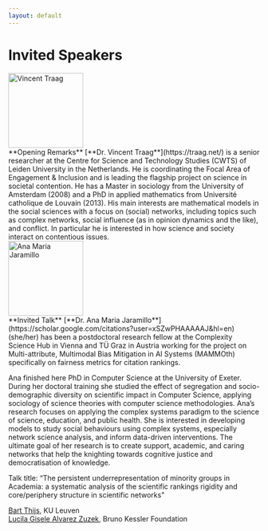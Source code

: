 ```yaml
---
layout: default
---
```


# Invited Speakers


<div class='orgWrapper'>
  <img src="https://www.traag.net/wp/wp-content/uploads/2025/02/original.png" alt="Vincent Traag" width="150" />
<div class='bioWrapper'>
  **Opening Remarks**
[**Dr. Vincent Traag**](https://traag.net/) is a senior researcher at the Centre for Science and Technology Studies (CWTS) of Leiden University in the Netherlands. He is coordinating the Focal Area of Engagement & Inclusion and is leading the flagship project on science in societal contention. He has a Master in sociology from the University of Amsterdam (2008) and a PhD in applied mathematics from Université catholique de Louvain (2013). His main interests are mathematical models in the social sciences with a focus on (social) networks, including topics such as complex networks, social influence (as in opinion dynamics and the like), and conflict. In particular he is interested in how science and society interact on contentious issues.
</div>
</div>

<div class='orgWrapper'>
  <img src="https://scholar.googleusercontent.com/citations?view_op=medium_photo&user=xSZwPHAAAAAJ&citpid=1" alt="Ana Maria Jaramillo" width="150" />
<div class='bioWrapper'>
  **Invited Talk**
[**Dr. Ana Maria Jaramillo**](https://scholar.google.com/citations?user=xSZwPHAAAAAJ&hl=en) (she/her) has been a postdoctoral research fellow at the Complexity Science Hub in Vienna and TÜ Graz in Austria working for the project on Multi-attribute, Multimodal Bias Mitigation in AI Systems (MAMMOth) specifically on fairness metrics for citation rankings. 

Ana finished here PhD in Computer Science at the University of Exeter. During her doctoral training she studied the effect of segregation and socio-demographic diversity on scientific impact in Computer Science, applying sociology of science theories with computer science methodologies. Ana’s research focuses on applying the complex systems paradigm to the science of science, education, and public health. She is interested in developing models to study social behaviours using complex systems, especially network science analysis, and inform data-driven interventions. The ultimate goal of her research is to create support, academic, and caring networks that help the knighting towards cognitive justice and democratisation of knowledge.

Talk title: “The persistent underrepresentation of minority groups in Academia: a systematic analysis of the scientific rankings rigidity and core/periphery structure in scientific networks"
</div>
</div>

[Bart Thijs](https://www.kuleuven.be/wieiswie/en/person/00040232), KU Leuven  
[Lucila Gisele Alvarez Zuzek](https://scholar.google.com.ar/citations?user=CgrQ6asAAAAJ), Bruno Kessler Foundation  

